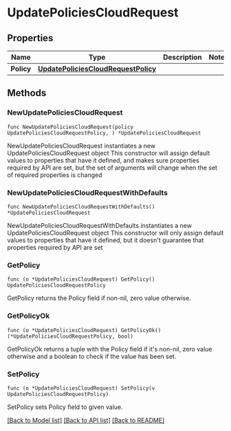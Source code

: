 # UpdatePoliciesCloudRequest

## Properties

Name | Type | Description | Notes
------------ | ------------- | ------------- | -------------
**Policy** | [**UpdatePoliciesCloudRequestPolicy**](UpdatePoliciesCloudRequestPolicy.md) |  | 

## Methods

### NewUpdatePoliciesCloudRequest

`func NewUpdatePoliciesCloudRequest(policy UpdatePoliciesCloudRequestPolicy, ) *UpdatePoliciesCloudRequest`

NewUpdatePoliciesCloudRequest instantiates a new UpdatePoliciesCloudRequest object
This constructor will assign default values to properties that have it defined,
and makes sure properties required by API are set, but the set of arguments
will change when the set of required properties is changed

### NewUpdatePoliciesCloudRequestWithDefaults

`func NewUpdatePoliciesCloudRequestWithDefaults() *UpdatePoliciesCloudRequest`

NewUpdatePoliciesCloudRequestWithDefaults instantiates a new UpdatePoliciesCloudRequest object
This constructor will only assign default values to properties that have it defined,
but it doesn't guarantee that properties required by API are set

### GetPolicy

`func (o *UpdatePoliciesCloudRequest) GetPolicy() UpdatePoliciesCloudRequestPolicy`

GetPolicy returns the Policy field if non-nil, zero value otherwise.

### GetPolicyOk

`func (o *UpdatePoliciesCloudRequest) GetPolicyOk() (*UpdatePoliciesCloudRequestPolicy, bool)`

GetPolicyOk returns a tuple with the Policy field if it's non-nil, zero value otherwise
and a boolean to check if the value has been set.

### SetPolicy

`func (o *UpdatePoliciesCloudRequest) SetPolicy(v UpdatePoliciesCloudRequestPolicy)`

SetPolicy sets Policy field to given value.



[[Back to Model list]](../README.md#documentation-for-models) [[Back to API list]](../README.md#documentation-for-api-endpoints) [[Back to README]](../README.md)


